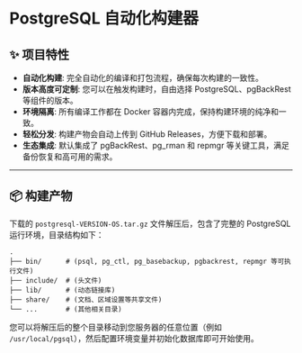 # PostgreSQL 自动化构建器



## ✨ 项目特性

-   **自动化构建**: 完全自动化的编译和打包流程，确保每次构建的一致性。
-   **版本高度可定制**: 您可以在触发构建时，自由选择 PostgreSQL、pgBackRest 等组件的版本。
-   **环境隔离**: 所有编译工作都在 Docker 容器内完成，保持构建环境的纯净和一致。
-   **轻松分发**: 构建产物会自动上传到 GitHub Releases，方便下载和部署。
-   **生态集成**: 默认集成了 pgBackRest、pg_rman 和 repmgr 等关键工具，满足备份恢复和高可用的需求。



---

## 📦 构建产物

下载的 `postgresql-VERSION-OS.tar.gz` 文件解压后，包含了完整的 PostgreSQL 运行环境，目录结构如下：

```
.
├── bin/      # (psql, pg_ctl, pg_basebackup, pgbackrest, repmgr 等可执行文件)
├── include/  # (头文件)
├── lib/      # (动态链接库)
├── share/    # (文档、区域设置等共享文件)
└── ...       # (其他相关目录)
```

您可以将解压后的整个目录移动到您服务器的任意位置（例如 `/usr/local/pgsql`），然后配置环境变量并初始化数据库即可开始使用。